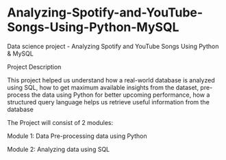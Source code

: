 # Analyzing-Spotify-and-YouTube-Songs-Using-Python-MySQL
Data science project - Analyzing Spotify and YouTube Songs Using Python &amp; MySQL

Project Description

This project helped us understand how a real-world database is analyzed using SQL, how to get maximum available insights from the dataset, pre-process the data using Python for better upcoming performance, how a structured query language helps us retrieve useful information from the database

The Project will consist of 2 modules:

Module 1: Data Pre-processing data using Python

Module 2: Analyzing data using SQL
